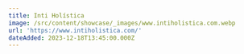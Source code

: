 ```yaml
---
title: Inti Holística
image: /src/content/showcase/_images/www.intiholistica.com.webp
url: 'https://www.intiholistica.com/'
dateAdded: 2023-12-18T13:45:00.000Z
---
```


